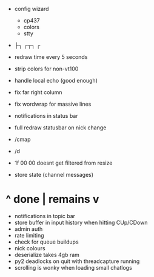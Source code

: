 * config wizard
  * cp437
  * colors
  * stty

* ├┐ ┌┬┐ ┌ 

* redraw time every 5 seconds
* strip colors for non-vt100
* handle local echo  (good enough)
* fix far right column
* fix wordwrap for massive lines
* notifications in status bar
* full redraw statusbar on nick change
* /cmap
* /d
* 1f 00 00 doesnt get filtered from resize
* store state (channel messages)

# ^ done | remains v

* notifications in topic bar
* store buffer in input history when hitting CUp/CDown
* admin auth
* rate limiting
* check for queue buildups
* nick colours
* deserialize takes 4gb ram
* py2 deadlocks on quit with threadcapture running
* scrolling is wonky when loading small chatlogs
